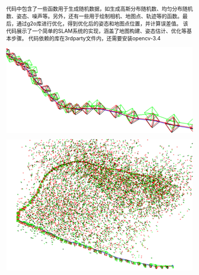 
代码中包含了一些函数用于生成随机数据，如生成高斯分布随机数、均匀分布随机数、姿态、噪声等。另外，还有一些用于绘制相机、地图点、轨迹等的函数。最后，通过g2o库进行优化，得到优化后的姿态和地图点位置，并计算误差值。 
该代码展示了一个简单的SLAM系统的实现，涵盖了地图构建、姿态估计、优化等基本步骤。
代码依赖的库在3rdparty文件内，还需要安装opencv-3.4

![alt text](2.PNG) 

![alt text](1.PNG)
